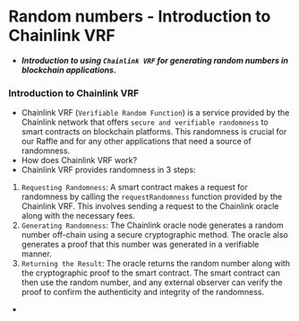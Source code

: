 # Random numbers - Introduction to Chainlink VRF
- ***Introduction to using `Chainlink VRF` for generating random numbers in blockchain applications.***

### Introduction to Chainlink VRF
- Chainlink VRF (`Verifiable Random Function`) is a service provided by the Chainlink network that offers `secure and verifiable randomness` to smart contracts on blockchain platforms. This randomness is crucial for our Raffle and for any other applications that need a source of randomness.
- How does Chainlink VRF work?
- Chainlink VRF provides randomness in 3 steps:
1. `Requesting Randomness`: A smart contract makes a request for randomness by calling the `requestRandomness` function provided by the Chainlink VRF. This involves sending a request to the Chainlink oracle along with the necessary fees.
2. `Generating Randomness`: The Chainlink oracle node generates a random number off-chain using a secure cryptographic method. The oracle also generates a proof that this number was generated in a verifiable manner.
3. `Returning the Result`: The oracle returns the random number along with the cryptographic proof to the smart contract. The smart contract can then use the random number, and any external observer can verify the proof to confirm the authenticity and integrity of the randomness.

- 